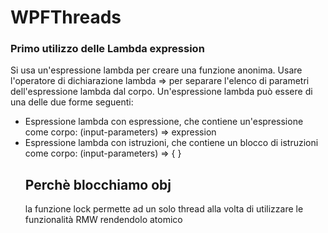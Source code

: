 # WPFThreads
### Primo utilizzo delle Lambda expression
Si usa un'espressione lambda per creare una funzione anonima. Usare l'operatore di dichiarazione lambda => per separare l'elenco di parametri dell'espressione lambda dal corpo. Un'espressione lambda può essere di una delle due forme seguenti:
* Espressione lambda con espressione, che contiene un'espressione come corpo:
  (input-parameters) => expression
* Espressione lambda con istruzioni, che contiene un blocco di istruzioni come corpo:
  (input-parameters) => { <sequence-of-statements> }
  ## Perchè blocchiamo obj
  la funzione lock permette ad un solo thread alla volta di utilizzare le funzionalità RMW rendendolo atomico
